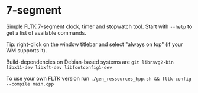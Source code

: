 7-segment
=========

Simple FLTK 7-segment clock, timer and stopwatch tool.
Start with `--help` to get a list of available commands.

Tip: right-click on the window titlebar and select "always on top" (if your WM supports it).

Build-dependencies on Debian-based systems are `git librsvg2-bin libx11-dev libxft-dev libfontconfig1-dev`

To use your own FLTK version run `./gen_ressources_hpp.sh && fltk-config --compile main.cpp`

